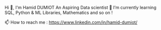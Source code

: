 Hi 👋, I'm Hamid DUMIOT
An Aspiring Data scientist
🌱 I’m currently learning SQL, Python & ML Libraries, Mathematics and so on ! 


📫 How to reach me : https://www.linkedin.com/in/hamid-dumiot/
